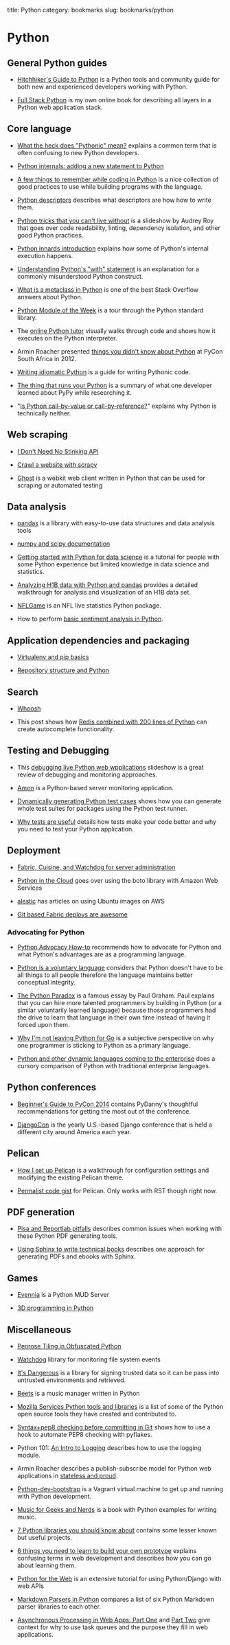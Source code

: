 title: Python
category: bookmarks
slug: bookmarks/python

# Python

## General Python guides
* [Hitchhiker's Guide to Python](http://docs.python-guide.org/en/latest/index.html)
  is a Python tools and community guide for both new and experienced developers
  working with Python.

* [Full Stack Python](http://www.fullstackpython.com/) is my own online book
  for describing all layers in a Python web application stack.


## Core language
* [What the heck does "Pythonic" mean?](http://halitalptekin.tumblr.com/post/30028271874/pythonic-syntax)
  explains a common term that is often confusing to new Python developers.

* [Python internals: adding a new statement to Python](http://eli.thegreenplace.net/2010/06/30/python-internals-adding-a-new-statement-to-python/)

* [A few things to remember while coding in Python](http://satyajit.ranjeev.in/2012/05/17/python-a-few-things-to-remember.html)
  is a nice collection of good practices to use while building programs
  with the language. 

* [Python descriptors](http://me.veekun.com/blog/2012/05/23/python-faq-descriptors/)
  describes what descriptors are how how to write them.

* [Python tricks that you can't live without](http://www.slideshare.net/audreyr/python-tricks-that-you-cant-live-without)
  is a slideshow by Audrey Roy that goes over code readability, linting,
  dependency isolation, and other good Python practices.

* [Python innards introduction](http://tech.blog.aknin.name/2010/04/02/pythons-innards-introduction/)
  explains how some of Python's internal execution happens.

* [Understanding Python's "with" statement](http://sdqali.in/blog/2012/07/09/understanding-pythons-with/)
  is an explanation for a commonly misunderstood Python construct. 

* [What is a metaclass in Python](http://stackoverflow.com/questions/100003/what-is-a-metaclass-in-python)
  is one of the best Stack Overflow answers about Python.

* [Python Module of the Week](http://pymotw.com/2/index.html) is a tour
  through the Python standard library.

* The [online Python tutor](http://www.pythontutor.com/) visually walks
  through code and shows how it executes on the Python interpreter.

* Armin Roacher presented [things you didn't know about Python](https://speakerdeck.com/mitsuhiko/didntknow)
  at PyCon South Africa in 2012.

* [Writing idiomatic Python](http://www.jeffknupp.com/blog/2012/10/04/writing-idiomatic-python/)
  is a guide for writing Pythonic code.

* [The thing that runs your Python](http://ashfall.github.io/blog/2012/10/23/the-thing-that-runs-your-python/)
  is a summary of what one developer learned about PyPy while researching it. 

* "[Is Python call-by-value or call-by-reference?](http://www.jeffknupp.com/blog/2012/11/13/is-python-callbyvalue-or-callbyreference-neither/)"
  explains why Python is technically neither.


## Web scraping
* [I Don't Need No Stinking API](http://blog.hartleybrody.com/web-scraping/)

* [Crawl a website with scrapy](http://isbullsh.it/2012/04/Web-crawling-with-scrapy/)

* [Ghost](http://jeanphix.me/Ghost.py/) is a webkit web client written in 
  Python that can be used for scraping or automated testing


## Data analysis
* [pandas](http://pandas.pydata.org/) is a library with easy-to-use data 
  structures and data analysis tools

* [numpy and scipy documentation](http://docs.scipy.org/doc/)

* [Getting started with Python for data science](https://www.kaggle.com/wiki/GettingStartedWithPythonForDataScience)
  is a tutorial for people with some Python experience but limited knowledge
  in data science and statistics.

* [Analyzing H1B data with Python and pandas](http://deepakbala.me/2012/08/26/analyzing-h1b-data-with-python-and-pandas/)
  provides a detailed walkthrough for analysis and visualization of an H1B
  data set.

* [NFLGame](http://blog.burntsushi.net/nfl-live-statistics-with-python) is
  an NFL live statistics Python package.

* How to perform [basic sentiment analysis in Python](http://fjavieralba.com/basic-sentiment-analysis-with-python.html).


## Application dependencies and packaging
* [Virtualenv and pip basics](http://www.jontourage.com/2011/02/09/virtualenv-pip-basics/)

* [Repository structure and Python](http://kennethreitz.org/repository-structure-and-python/)


## Search
* [Whoosh](https://pypi.python.org/pypi/Whoosh/)

* This post shows how 
  [Redis combined with 200 lines of Python](http://charlesleifer.com/blog/powerful-autocomplete-with-redis-in-under-200-lines-of-python/) 
  can create autocomplete functionality.


## Testing and Debugging
* This [debugging live Python web wpplications](http://www.slideshare.net/GrahamDumpleton/debugging-live-python-web-applications)
  slideshow is a great review of debugging and monitoring approaches.

* [Amon](http://thechangelog.com/amon-python-powered-server-monitoring-logging-and-error/) 
  is a Python-based server monitoring application.

* [Dynamically generating Python test cases](http://eli.thegreenplace.net/2014/04/02/dynamically-generating-python-test-cases/)
  shows how you can generate whole test suites for packages using the Python 
  test runner.

* [Why tests are useful](http://blog.lostpropertyhq.com/why-tests-are-useful/)
  details how tests make your code better and why you need to test your
  Python application.

## Deployment
* [Fabric, Cuisine, and Watchdog for server administration](http://www.slideshare.net/ffunction/fabric-cuisine-and-watchdog-for-server-administration-in-python)

* [Python in the Cloud](http://www.linuxjournal.com/content/python-cloud) goes
  over using the boto library with Amazon Web Services
* [alestic](http://alestic.com/) has articles on using Ubuntu images on AWS

* [Git based Fabric deploys are awesome](http://dan.bravender.us/2012/5/11/git-based_fabric_deploys_are_awesome.html)


### Advocating for Python
* [Python Advocacy How-to](http://docs.python.org/release/3.1.5/howto/advocacy.html) 
  recommends how to advocate for Python and what Python's advantages are 
  as a programming language.

* [Python is a voluntary language](http://www.johndcook.com/blog/2011/10/26/python-is-a-voluntary-language/) 
  considers that Python doesn't have to be all things to all people therefore
  the language maintains better conceptual integrity.

* [The Python Paradox](http://www.paulgraham.com/pypar.html) is a famous
  essay by Paul Graham. Paul explains that you can hire more talented 
  programmers by building in Python (or a similar voluntarily learned 
  language) because those programmers had the drive to learn that language
  in their own time instead of having it forced upon them.

* [Why I'm not leaving Python for Go](http://uberpython.wordpress.com/2012/09/23/why-im-not-leaving-python-for-go/)
  is a subjective perspective on why one programmer is sticking to Python
  as a primary language.

* [Python and other dynamic languages coming to the enterprise](http://www.cio.com/article/719010/Python_and_Other_Dynamic_Languages_Coming_to_the_Enterprise_Like_It_or_Not)
  does a cursory comparison of Python with traditional enterprise languages.

## Python conferences
* [Beginner's Guide to PyCon 2014](http://pydanny.com/beginners-guide-pycon-2014.html)
  contains PyDanny's thoughtful recommendations for getting the most out of
  the conference.

* [DjangoCon](http://www.djangocon.us/) is the yearly U.S.-based Django 
  conference that is held a different city around America each year.


## Pelican
* [How I set up Pelican](http://terriyu.info/blog/posts/2013/07/pelican-setup/)
  is a walkthrough for configuration settings and modifying the existing 
  Pelican theme.

* [Permalist code gist](https://gist.github.com/ionelmc/8358332) for Pelican.
  Only works with RST though right now.


## PDF generation
* [Pisa and Reportlab pitfalls](http://www.arnebrodowski.de/blog/501-Pisa-and-Reportlab-pitfalls.html)
  describes common issues when working with these Python PDF generating tools.

* [Using Sphinx to write technical books](http://pedrokroger.net/using-sphinx-write-technical-books/)
  describes one approach for generating PDFs and ebooks with Sphinx.


## Games
* [Evennia](https://github.com/evennia/evennia) is a Python MUD Server

* [3D programming in Python](http://greendalecs.wordpress.com/2012/04/21/3d-programming-in-python-part-1/)


## Miscellaneous
* [Penrose Tiling in Obfuscated Python](http://preshing.com/20110822/penrose-tiling-in-obfuscated-python/)

* [Watchdog](https://pythonhosted.org/watchdog/) library for monitoring
  file system events

* [It's Dangerous](https://pythonhosted.org/itsdangerous/) is a library for
  signing trusted data so it can be pass into untrusted environments and
  retrieved.

* [Beets](http://beets.radbox.org/) is a music manager written in Python

* [Mozilla Services Python tools and libraries](http://blog.ziade.org/2012/07/24/mozilla-services-python-tools-and-libraries/)
  is a list of some of the Python open source tools they have created and
  contributed to.

* [Syntax+pep8 checking before committing in Git](http://signal0.com/2012/07/11/syntax_pep8_checking_before_committing_in_git.html)
  shows how to use a hook to automate PEP8 checking with pyflakes.

* Python 101: [An Intro to Logging](http://www.blog.pythonlibrary.org/2012/08/02/python-101-an-intro-to-logging/)
  describes how to use the logging module.

* Armin Roacher describes a publish-subscribe model for Python web
  applications in 
  [stateless and proud](http://lucumr.pocoo.org/2012/8/5/stateless-and-proud/).

* [Python-dev-bootstrap](http://anthonynystrom.github.io/python-dev-bootstrap/)
  is a Vagrant virtual machine to get up and running with Python development.

* [Music for Geeks and Nerds](http://musicforgeeksandnerds.com/) is a book
  with Python examples for writing music.

* [7 Python libraries you should know about](http://doda.co/7-python-libraries-you-should-know-about)
  contains some lesser known but useful projects.

* [6 things you need to learn to build your own prototype](http://viniciusvacanti.com/2010/11/01/6-things-you-need-to-learn-to-build-your-own-prototype/)
  explains confusing terms in web development and describes how you can
  go about learning them.

* [Python for the Web](https://gun.io/blog/python-for-the-web/) is an extensive
  tutorial for using Python/Django with web APIs

* [Markdown Parsers in Python](http://lepture.com/en/2014/markdown-parsers-in-python)
  compares a list of six Python Markdown parser libraries to each other.

* [Asynchronous Processing in Web Apps: Part One](http://blog.thecodepath.com/2012/11/15/asynchronous-processing-in-web-applications-part-1-a-database-is-not-a-queue/)
  and
  [Part Two](http://blog.thecodepath.com/2013/01/06/asynchronous-processing-in-web-applications-part-2-developers-need-to-understand-message-queues/)
  give context for why to use task queues and the purpose they fill in
  web applications.
